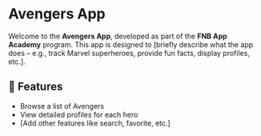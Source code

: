 # Avengers App

Welcome to the **Avengers App**, developed as part of the **FNB App Academy** program. This app is designed to [briefly describe what the app does – e.g., track Marvel superheroes, provide fun facts, display profiles, etc.].

## 📱 Features

- Browse a list of Avengers
- View detailed profiles for each hero
- [Add other features like search, favorite, etc.]



